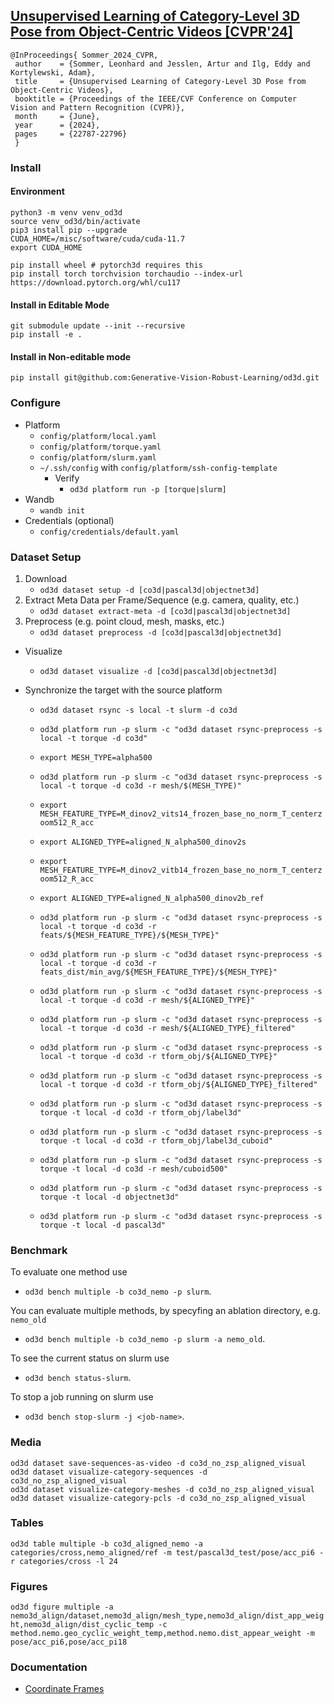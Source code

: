 
## [Unsupervised Learning of Category-Level 3D Pose from Object-Centric Videos [CVPR'24]](https://generative-vision-robust-learning.github.io/uns-obj-pose3d)

```commandline
@InProceedings{ Sommer_2024_CVPR, 
 author    = {Sommer, Leonhard and Jesslen, Artur and Ilg, Eddy and Kortylewski, Adam}, 
 title     = {Unsupervised Learning of Category-Level 3D Pose from Object-Centric Videos}, 
 booktitle = {Proceedings of the IEEE/CVF Conference on Computer Vision and Pattern Recognition (CVPR)}, 
 month     = {June}, 
 year      = {2024}, 
 pages     = {22787-22796} 
 }
```

### Install

#### Environment
```
python3 -m venv venv_od3d
source venv_od3d/bin/activate
pip3 install pip --upgrade
CUDA_HOME=/misc/software/cuda/cuda-11.7
export CUDA_HOME

pip install wheel # pytorch3d requires this
pip install torch torchvision torchaudio --index-url https://download.pytorch.org/whl/cu117
```

#### Install in Editable Mode
```
git submodule update --init --recursive
pip install -e .
```

#### Install in Non-editable mode

```
pip install git@github.com:Generative-Vision-Robust-Learning/od3d.git  
```

### Configure 

- Platform
  - `config/platform/local.yaml`  
  - `config/platform/torque.yaml`  
  - `config/platform/slurm.yaml`  
  - `~/.ssh/config` with `config/platform/ssh-config-template`  
    - Verify
      - `od3d platform run -p [torque|slurm]`
- Wandb
  - `wandb init`
- Credentials (optional)
    - `config/credentials/default.yaml`

    
### Dataset Setup

  1) Download
     - `od3d dataset setup -d [co3d|pascal3d|objectnet3d]`
  2) Extract Meta Data per Frame/Sequence (e.g. camera, quality, etc.)
     - `od3d dataset extract-meta -d [co3d|pascal3d|objectnet3d]`
  3) Preprocess (e.g. point cloud, mesh, masks, etc.)
     - `od3d dataset preprocess -d [co3d|pascal3d|objectnet3d]`

  - Visualize
    - `od3d dataset visualize -d [co3d|pascal3d|objectnet3d]`

  - Synchronize the target with the source platform
    - `od3d dataset rsync -s local -t slurm -d co3d`  
    - `od3d platform run -p slurm -c "od3d dataset rsync-preprocess -s local -t torque -d co3d"`  
    - `export MESH_TYPE=alpha500`
    - `od3d platform run -p slurm -c "od3d dataset rsync-preprocess -s local -t torque -d co3d -r mesh/$(MESH_TYPE)"`        
    - `export MESH_FEATURE_TYPE=M_dinov2_vits14_frozen_base_no_norm_T_centerzoom512_R_acc`
    - `export ALIGNED_TYPE=aligned_N_alpha500_dinov2s`
    - `export MESH_FEATURE_TYPE=M_dinov2_vitb14_frozen_base_no_norm_T_centerzoom512_R_acc`
    - `export ALIGNED_TYPE=aligned_N_alpha500_dinov2b_ref`
    - `od3d platform run -p slurm -c "od3d dataset rsync-preprocess -s local -t torque -d co3d -r feats/${MESH_FEATURE_TYPE}/${MESH_TYPE}"`  
    - `od3d platform run -p slurm -c "od3d dataset rsync-preprocess -s local -t torque -d co3d -r feats_dist/min_avg/${MESH_FEATURE_TYPE}/${MESH_TYPE}"`
    - `od3d platform run -p slurm -c "od3d dataset rsync-preprocess -s local -t torque -d co3d -r mesh/${ALIGNED_TYPE}"`  
    - `od3d platform run -p slurm -c "od3d dataset rsync-preprocess -s local -t torque -d co3d -r mesh/${ALIGNED_TYPE}_filtered"`    
    - `od3d platform run -p slurm -c "od3d dataset rsync-preprocess -s local -t torque -d co3d -r tform_obj/${ALIGNED_TYPE}"`    
    - `od3d platform run -p slurm -c "od3d dataset rsync-preprocess -s local -t torque -d co3d -r tform_obj/${ALIGNED_TYPE}_filtered"`    
   
   
    - `od3d platform run -p slurm -c "od3d dataset rsync-preprocess -s torque -t local -d co3d -r tform_obj/label3d"` 
    - `od3d platform run -p slurm -c "od3d dataset rsync-preprocess -s torque -t local -d co3d -r tform_obj/label3d_cuboid"`
    - `od3d platform run -p slurm -c "od3d dataset rsync-preprocess -s torque -t local -d co3d -r mesh/cuboid500"` 

    - `od3d platform run -p slurm -c "od3d dataset rsync-preprocess -s torque -t local -d objectnet3d"`
    - `od3d platform run -p slurm -c "od3d dataset rsync-preprocess -s torque -t local -d pascal3d"`  


### Benchmark

To evaluate one method use

  - `od3d bench multiple -b co3d_nemo -p slurm`.

You can evaluate multiple methods, by specyfing an ablation directory, e.g. `nemo_old`

  - `od3d bench multiple -b co3d_nemo -p slurm -a nemo_old`.

To see the current status on slurm use

  - `od3d bench status-slurm`.

To stop a job running on slurm use

  - `od3d bench stop-slurm -j <job-name>`.

### Media
`od3d dataset save-sequences-as-video -d co3d_no_zsp_aligned_visual`    
`od3d dataset visualize-category-sequences -d co3d_no_zsp_aligned_visual`    
`od3d dataset visualize-category-meshes -d co3d_no_zsp_aligned_visual`    
`od3d dataset visualize-category-pcls -d co3d_no_zsp_aligned_visual`  

### Tables
`od3d table multiple -b co3d_aligned_nemo -a categories/cross,nemo_aligned/ref -m test/pascal3d_test/pose/acc_pi6 -r categories/cross -l 24`

### Figures
`od3d figure multiple -a nemo3d_align/dataset,nemo3d_align/mesh_type,nemo3d_align/dist_app_weight,nemo3d_align/dist_cyclic_temp -c method.nemo.geo_cyclic_weight_temp,method.nemo.dist_appear_weight -m pose/acc_pi6,pose/acc_pi18`    

### Documentation
- [Coordinate Frames](docs/coordinate_frames/README.md)